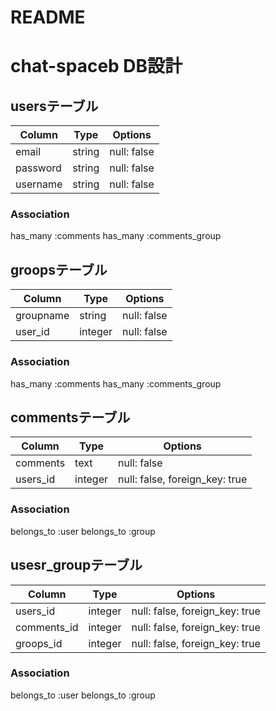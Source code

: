 # README
# chat-spaceb DB設計

## usersテーブル
|Column|Type|Options|
|------|----|-------|
|email|string|null: false|
|password|string|null: false|
|username|string|null: false|
### Association
 has_many :comments
 has_many :comments_group
 

## groopsテーブル
|Column|Type|Options|
|------|----|-------|
|groupname|string|null: false|
|user_id|integer|null: false|
### Association
 has_many :comments
 has_many :comments_group

## commentsテーブル
|Column|Type|Options|
|------|----|-------|
|comments|text|null: false|
|users_id|integer|null: false, foreign_key: true|
### Association
 belongs_to :user
 belongs_to :group

## usesr_groupテーブル
|Column|Type|Options|
|------|----|-------|
|users_id|integer|null: false, foreign_key: true|
|comments_id|integer|null: false, foreign_key: true|
|groops_id|integer|null: false, foreign_key: true|
### Association
 belongs_to :user
 belongs_to :group